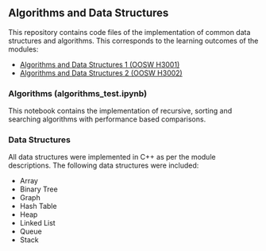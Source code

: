 ## Algorithms and Data Structures
This repository contains code files of the implementation of common data structures and algorithms. This corresponds to the learning outcomes of the modules: 
- [Algorithms and Data Structures 1 (OOSW H3001)](https://www.tudublin.ie/study/modules/oosw-h3001-algorithms-and-data-structures-1/)
- [Algorithms and Data Structures 2 (OOSW H3002)](https://www.tudublin.ie/study/modules/oosw-h3002-algorithms-and-data-structures-2/)

### Algorithms (algorithms_test.ipynb)
This notebook contains the implementation of recursive, sorting and searching algorithms with performance based comparisons. 

### Data Structures 
All data structures were implemented in C++ as per the module descriptions. The following data structures were included:
- Array
- Binary Tree
- Graph
- Hash Table 
- Heap
- Linked List 
- Queue
- Stack  
